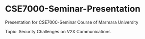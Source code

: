 # CSE7000-Seminar-Presentation
Presentation for CSE7000-Seminar Course of Marmara University

Topic: Security Challenges on V2X Communications

